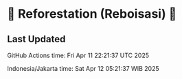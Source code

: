 
# 🌳 Reforestation (Reboisasi) 🌲

## Last Updated

GitHub Actions time: Fri Apr 11 22:21:37 UTC 2025

Indonesia/Jakarta time: Sat Apr 12 05:21:37 WIB 2025
